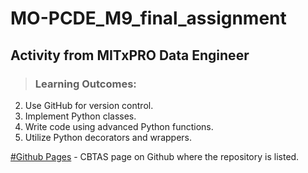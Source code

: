 # MO-PCDE_M9_final_assignment

## Activity from MITxPRO Data Engineer
 
 >### Learning Outcomes:

 2. Use GitHub for version control.
 4. Implement Python classes.
 5. Write code using advanced Python functions.
 6. Utilize Python decorators and wrappers.

[#Github Pages](https://cbtas.github.io) - CBTAS page on Github where the repository is listed. </br>

